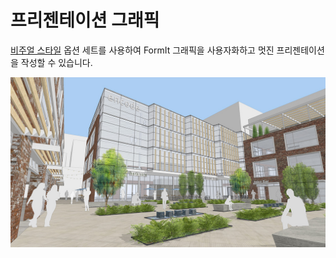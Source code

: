 # 프리젠테이션 그래픽

[비주얼 스타일](../tool-library/visual-styles.md) 옵션 세트를 사용하여 FormIt 그래픽을 사용자화하고 멋진 프리젠테이션을 작성할 수 있습니다.

![](../.gitbook/assets/screen1.jpg)

